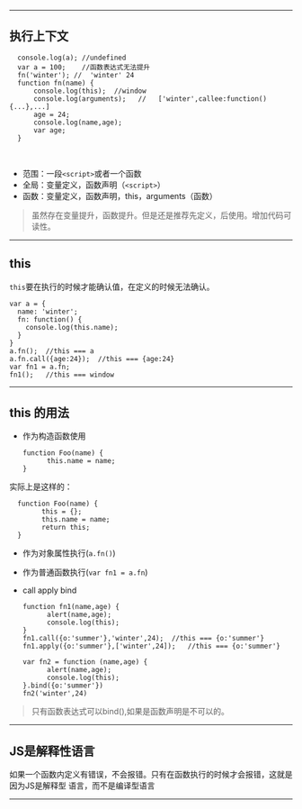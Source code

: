 - - -
## 执行上下文

      console.log(a); //undefined
      var a = 100;    //函数表达式无法提升
      fn('winter'); //  'winter' 24
      function fn(name) {
          console.log(this);  //window
          console.log(arguments);   //   ['winter',callee:function(){...},...]
          age = 24;
          console.log(name,age);
          var age;
      }
    
- 范围：一段`<script>`或者一个函数
- 全局：变量定义，函数声明（`<script>`）
- 函数：变量定义，函数声明，this，arguments（函数）

> 虽然存在变量提升，函数提升。但是还是推荐先定义，后使用。增加代码可读性。

- - -
## this
`this`要在执行的时候才能确认值，在定义的时候无法确认。

    var a = {
      name: 'winter';
      fn: function() {
        console.log(this.name);
      }
    }
    a.fn();  //this === a
    a.fn.call({age:24});  //this === {age:24}
    var fn1 = a.fn;
    fn1();   //this === window

- - -
## this 的用法
- 作为构造函数使用

      function Foo(name) {
            this.name = name;
      }
      
实际上是这样的：

      function Foo(name) {
            this = {};
            this.name = name;
            return this;
      }


- 作为对象属性执行(`a.fn()`)
- 作为普通函数执行(`var fn1 = a.fn`)
- call  apply  bind

      function fn1(name,age) {
            alert(name,age);
            console.log(this);
      }
      fn1.call({o:'summer'},'winter',24);  //this === {o:'summer'}
      fn1.apply({o:'summer'},['winter',24]);   //this === {o:'summer'}

      var fn2 = function (name,age) {
            alert(name,age);
            console.log(this);
      }.bind({o:'summer'})
      fn2('winter',24)

> 只有函数表达式可以bind(),如果是函数声明是不可以的。
- - -
## JS是解释性语言
如果一个函数内定义有错误，不会报错。只有在函数执行的时候才会报错，这就是因为JS是解释型  语言，而不是编译型语言

- - -













